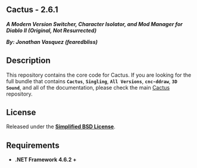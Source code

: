 ## Cactus - 2.6.1

***A Modern Version Switcher, Character Isolator, and Mod Manager for Diablo II (Original, Not Resurrected)***

***By: Jonathan Vasquez (fearedbliss)***

## Description

This repository contains the core code for Cactus. If you are looking for the
full bundle that contains **`Cactus`**, **`Singling`**, **`All Versions`**,
**`cnc-ddraw`**, **`3D Sound`**, and all of the documentation, please check the
main [Cactus](https://github.com/fearedbliss/Cactus) repository.

## License

Released under the **[Simplified BSD License](LICENSE.txt)**.

## Requirements

- **.NET Framework 4.6.2 +**